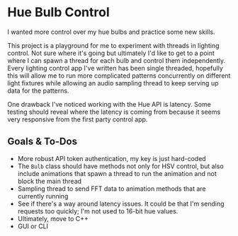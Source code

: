 # Hue Bulb Control
I wanted more control over my hue bulbs and practice some new skills.

This project is a playground for me to experiment with threads in lighting control. Not sure where it's going but ultimately I'd like to get to a point where I can spawn a thread for each bulb and control them independently. Every lighting control app I've written has been single threaded, hopefully this will allow me to run more complicated patterns concurrently on different light fixtures while allowing an audio sampling thread to keep serving up data for the patterns.

One drawback I've noticed working with the Hue API is latency. Some testing should reveal where the latency is coming from because it seems very responsive from the first party control app.

## Goals & To-Dos
- More robust API token authentication, my key is just hard-coded
- The `Bulb` class should have methods not only for HSV control, but also include animations that spawn a thread to run the animation and not block the main thread
- Sampling thread to send FFT data to animation methods that are currently running
- See if there's a way around latency issues. It could be that I'm sending requests too quickly; I'm not used to 16-bit hue values.
- Ultimately, move to C++
- GUI or CLI
